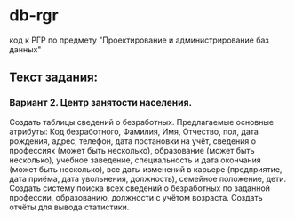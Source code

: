 # db-rgr
код к РГР по предмету "Проектирование и администрирование баз данных"

## Текст задания:

### Вариант 2. Центр занятости населения.

Создать  таблицы  сведений  о  безработных. Предлагаемые основные атрибуты: Код  безработного,  Фамилия,  Имя,  Отчество, пол, дата рождения, адрес, телефон, дата постановки на учёт, сведения о профессиях (может быть несколько), образование (может быть несколько), учебное заведение, специальность и дата окончания (может быть несколько),  все  даты  изменений  в  карьере (предприятие, дата приёма, дата увольнения,  должность), семейное положение, дети. Создать  систему поиска всех сведений о безработных  по заданной профессии, образованию, должности с учётом возраста. Создать отчёты для вывода статистики.
